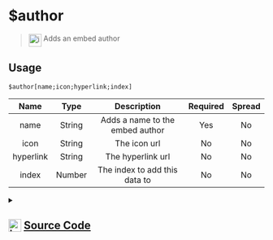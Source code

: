 # $author
> <img align="top" src="https://upload.wikimedia.org/wikipedia/commons/thumb/e/e4/Infobox_info_icon.svg/160px-Infobox_info_icon.svg.png?20150409153300" alt="image" width="25" height="auto"> Adds an embed author
## Usage
```
$author[name;icon;hyperlink;index]
```
| Name | Type | Description | Required | Spread
| :---: | :---: | :---: | :---: | :---: |
name | String | Adds a name to the embed author | Yes | No
icon | String | The icon url | No | No
hyperlink | String | The hyperlink url | No | No
index | Number | The index to add this data to | No | No
<details>
<summary>
    
## <img align="top" src="https://cdn4.iconfinder.com/data/icons/iconsimple-logotypes/512/github-512.png" alt="image" width="25" height="auto">  [Source Code](https://github.com/tryforge/ForgeScript-V2/blob/main/src/native/author.ts)
    
</summary>
    
```ts
import { ArgType, NativeFunction, Return } from "../structures"

export default new NativeFunction({
    name: "$author",
    version: "1.0.0",
    description: "Adds an embed author",
    unwrap: true,
    args: [
        {
            name: "name",
            description: "Adds a name to the embed author",
            required: true,
            type: ArgType.String,
            rest: false
        },
        {
            name: "icon",
            description: "The icon url",
            rest: false,
            type: ArgType.String
        },
        {
            name: "hyperlink",
            description: "The hyperlink url",
            rest: false,
            type: ArgType.String
        },
        {
            name: "index",
            description: "The index to add this data to",
            rest: false,
            type: ArgType.Number
        }
    ],
    brackets: true,
    execute(ctx, [ name, icon, hyperlink, index ]) {
        ctx.container.embed((index ?? 1) - 1).setAuthor({
            name,
            iconURL: icon ?? undefined,
            url: hyperlink ?? undefined
        })

        return Return.success()
    },
})
```
    
</details>